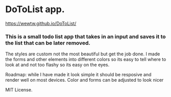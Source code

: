 # DoToList app.
https://wewtw.github.io/DoToList/
<h3>This is a small todo list app that takes in an input and saves it to the list that can be later removed.</h3> 
The styles are custom not the most beautiful but get the job done. I made the forms and other elements into different colors so its easy to tell where to look at and not too flashy so its easy on the eyes. 
<p>Roadmap: while I have made it look simple it should be resposive and render well on most devices. Color and forms can be adjusted to look nicer</p>
MIT License.
